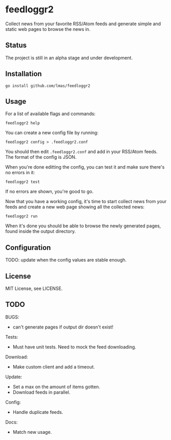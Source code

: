 
feedloggr2
================================================================================

Collect news from your favorite RSS/Atom feeds and generate simple and static
web pages to browse the news in.

Status
--------------------------------------------------------------------------------

The project is still in an alpha stage and under development.

Installation
--------------------------------------------------------------------------------

    go install github.com/lmas/feedloggr2

Usage
--------------------------------------------------------------------------------

For a list of available flags and commands:

    feedloggr2 help

You can create a new config file by running:

    feedloggr2 config > .feedloggr2.conf

You should then edit `.feedloggr2.conf` and add in your RSS/Atom feeds.
The format of the config is JSON.

When you're done editting the config, you can test it and make sure there's no
errors in it:

    feedloggr2 test

If no errors are shown, you're good to go.

Now that you have a working config, it's time to start collect news from your
feeds and create a new web page showing all the collected news:

    feedloggr2 run

When it's done you should be able to browse the newly generated pages, found
inside the output directory.

Configuration
--------------------------------------------------------------------------------

TODO: update when the config values are stable enough.

License
--------------------------------------------------------------------------------

MIT License, see LICENSE.

TODO
--------------------------------------------------------------------------------

BUGS:
- can't generate pages if output dir doesn't exist!

Tests:
- Must have unit tests. Need to mock the feed downloading.

Download:
- Make custom client and add a timeout.

Update:
- Set a max on the amount of items gotten.
- Download feeds in parallel.

Config:
- Handle duplicate feeds.

Docs:
- Match new usage.

